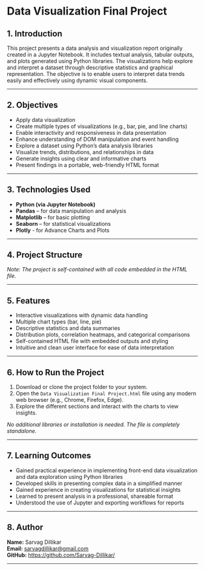 # Data Visualization Final Project

## 1. Introduction

This project presents a data analysis and visualization report originally created in a Jupyter Notebook. It includes textual analysis, tabular outputs, and plots generated using Python libraries. The visualizations help explore and interpret a dataset through descriptive statistics and graphical representation. The objective is to enable users to interpret data trends easily and effectively using dynamic visual components.

---

## 2. Objectives

- Apply data visualization
- Create multiple types of visualizations (e.g., bar, pie, and line charts)
- Enable interactivity and responsiveness in data presentation
- Enhance understanding of DOM manipulation and event handling
- Explore a dataset using Python’s data analysis libraries
- Visualize trends, distributions, and relationships in data
- Generate insights using clear and informative charts
- Present findings in a portable, web-friendly HTML format
---

## 3. Technologies Used

- **Python (via Jupyter Notebook)**
- **Pandas** – for data manipulation and analysis
- **Matplotlib** – for basic plotting
- **Seaborn** – for statistical visualizations
- **Plotly** - for Advance Charts and Plots

---

## 4. Project Structure


*Note: The project is self-contained with all code embedded in the HTML file.*

---

## 5. Features

- Interactive visualizations with dynamic data handling
- Multiple chart types (bar, line, pie)
- Descriptive statistics and data summaries
- Distribution plots, correlation heatmaps, and categorical comparisons
- Self-contained HTML file with embedded outputs and styling
- Intuitive and clean user interface for ease of data interpretation

---

## 6. How to Run the Project

1. Download or clone the project folder to your system.
2. Open the `Data Visualization Final Project.html` file using any modern web browser (e.g., Chrome, Firefox, Edge).
3. Explore the different sections and interact with the charts to view insights.

*No additional libraries or installation is needed. The file is completely standalone.*

---

## 7. Learning Outcomes

- Gained practical experience in implementing front-end data visualization and data exploration using Python libraries
- Developed skills in presenting complex data in a simplified manner
- Gained experience in creating visualizations for statistical insights
- Learned to present analysis in a professional, shareable format
- Understood the use of Jupyter and exporting workflows for reports
---

## 8. Author

**Name:** Sarvag Dillikar  
**Email:** sarvagdillikar@gmail.com  
**GitHub:** https://github.com/Sarvag-Dillikar/

---

